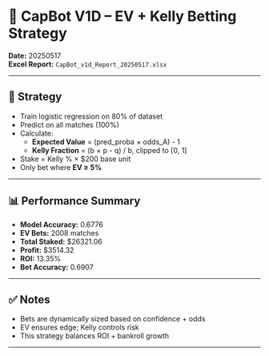 # 📄 CapBot V1D – EV + Kelly Betting Strategy

**Date:** 20250517  
**Excel Report:** `CapBot_v1d_Report_20250517.xlsx`

---

## 🎯 Strategy
- Train logistic regression on 80% of dataset
- Predict on all matches (100%)
- Calculate:
  - **Expected Value** = (pred_proba × odds_A) - 1
  - **Kelly Fraction** = (b × p - q) / b, clipped to [0, 1]
- Stake = Kelly % × $200 base unit
- Only bet where **EV ≥ 5%**

---

## 📊 Performance Summary
- **Model Accuracy:** 0.6776
- **EV Bets:** 2008 matches
- **Total Staked:** $26321.06
- **Profit:** $3514.32
- **ROI:** 13.35%
- **Bet Accuracy:** 0.6907

---

## ✅ Notes
- Bets are dynamically sized based on confidence + odds
- EV ensures edge; Kelly controls risk
- This strategy balances ROI + bankroll growth

---
